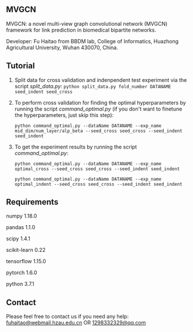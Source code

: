## MVGCN

MVGCN: a novel multi-view graph convolutional network (MVGCN) framework for link prediction in biomedical bipartite networks. 

Developer: Fu Haitao from BBDM lab, College of Informatics, Huazhong Agricultural University, Wuhan 430070, China.

## Tutorial

1. Split data for cross validation and indenpendent test experiment via the script *split_data.py*: `python split_data.py fold_number DATANAME seed_indent seed_cross`

2. To perform cross validation for finding the optimal hyperparameters by running the script *command_optimal.py* (if you don't want to finetune the hyperparameters, just skip this step): 

   `python command_optimal.py --dataName DATANAME --exp_name mid_dim/num_layer/alp_beta --seed_cross seed_cross --seed_indent seed_indent`

3. To get the experiment results by running the script *command_optimal.py*: 

   `python command_optimal.py --dataName DATANAME --exp_name optimal_cross --seed_cross seed_cross --seed_indent seed_indent`

   `python command_optimal.py --dataName DATANAME --exp_name optimal_indent --seed_cross seed_cross --seed_indent seed_indent`

## Requirements

numpy 1.18.0

pandas 1.1.0

scipy 1.4.1

scikit-learn 0.22

tensorflow 1.15.0

pytorch 1.6.0

python 3.7.1

## Contact

Please feel free to contact us if you need any help: [fuhaitao@webmail.hzau.edu.cn](mailto:fuhaitao@webmail.hzau.edu.cn) OR [1298332329@qq.com](mailto:1298332329@qq.com)

